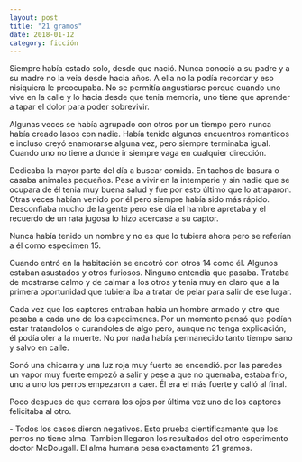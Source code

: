 ```yaml
---
layout: post
title: "21 gramos"
date: 2018-01-12
category: ficción
---
```


Siempre había estado solo, desde que nació. Nunca conoció a su padre y a su
madre no la veia desde hacia años. A ella no la podía recordar y eso nisiquiera
le preocupaba. No se permitía angustiarse porque cuando uno vive en la calle y
lo hacia desde que tenia memoria, uno tiene que aprender a tapar el dolor para
poder sobrevivir.

Algunas veces se había agrupado con otros por un tiempo pero nunca había
creado lasos con nadie. Había tenido algunos encuentros romanticos e incluso
creyó enamorarse alguna vez, pero siempre terminaba igual. Cuando uno no tiene
a donde ir siempre vaga en cualquier dirección.

Dedicaba la mayor parte del día a buscar comida. En tachos de basura o casaba
animales pequeños. Pese a vivir en la intemperie y sin nadie que se ocupara de
él tenia muy buena salud y fue por esto último que lo atraparon. Otras veces
habían venido por él pero siempre había sido más rápido. Desconfiaba mucho de
la gente pero ese día el hambre apretaba y el recuerdo de un rata jugosa lo
hizo acercase a su captor.

Nunca había tenido un nombre y no es que lo tubiera ahora pero se referían a
él como especimen 15.

Cuando entró en la habitación se encotró con otros 14 como él. Algunos estaban
asustados y otros furiosos. Ninguno entendia que pasaba. Trataba de mostrarse
calmo y de calmar a los otros y tenia muy en claro que a la primera
oportunidad que tubiera iba a tratar de pelar para salir de ese lugar.

Cada vez que los captores entraban habia un hombre armado y otro que
pesaba a cada uno de los especimenes. Por un momento pensó que podían estar
tratandolos o curandoles de algo pero, aunque no tenga explicación, él podía
oler a la muerte. No por nada había permanecido tanto tiempo sano y salvo en
calle.

Sonó una chicarra y una luz roja muy fuerte se encendió. por las paredes un
vapor muy fuerte empezó a salir y pese a que no quemaba, estaba frío, uno a uno
los perros empezaron a caer. Él era el más fuerte y calló al final.

Poco despues de que cerrara los ojos por última vez uno de los captores
felicitaba al otro.

\- Todos los casos dieron negativos. Esto prueba cientificamente que los perros
no tiene alma. Tambien llegaron los resultados del otro esperimento doctor
McDougall. El alma humana pesa exactamente 21 gramos.
